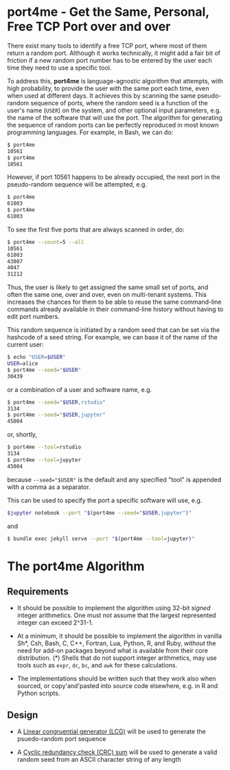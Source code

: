 # port4me - Get the Same, Personal, Free TCP Port over and over

There exist many tools to identify a free TCP port, where most of them return a random port.  Although it works technically, it might add a fair bit of friction if a new random port number has to be entered by the user each time they need to use a specific tool.

To address this, **port4me** is language-agnostic algorithm that attempts, with high probability, to provide the user with the same port each time, even when used at different days.  It achieves this by scanning the same pseudo-random sequence of ports, where the random seed is a function of the user's name (`USER`) on the system, and other optional input parameters, e.g. the name of the software that will use the port.  The algorithm for generating the sequence of random ports can be perfectly reproduced in most known programming languages.  For example, in Bash, we can do:

```sh
$ port4me
10561
$ port4me
10561
```

However, if port 10561 happens to be already occupied, the next port in the pseudo-random sequence will be attempted, e.g.

```sh
$ port4me
61003
$ port4me
61003
```

To see the first five ports that are always scanned in order, do:

```sh
$ port4me --count=5 --all
10561
61003
43007
4047
31212
```

Thus, the user is likely to get assigned the same small set of ports, and often the same one, over and over, even on multi-tenant systems.  This increases the chances for them to be able to reuse the same command-line commands already available in their command-line history without having to edit port numbers.

This random sequence is initiated by a random seed that can be set via the hashcode of a seed string.  For example, we can base it of the name of the current user:

```sh
$ echo "USER=$USER"
USER=alice
$ port4me --seed="$USER"
30439
```

or a combination of a user and software name, e.g.

```sh
$ port4me --seed="$USER,rstudio"
3134
$ port4me --seed="$USER,jupyter"
45004
```

or, shortly, 

```sh
$ port4me --tool=rstudio
3134
$ port4me --tool=jupyter
45004
```

because `--seed="$USER"` is the default and any specified "tool" is appended with a comma as a separator.


This can be used to specify the port a specific software will use, e.g.

```sh
$jupyter notebook --port "$(port4me --seed="$USER,jupyter")"
```

and

```sh
$ bundle exec jekyll serve --port "$(port4me --tool=jupyter)"
```


# The port4me Algorithm

## Requirements

* It should be possible to implement the algorithm using 32-bit _signed_ integer arithmetics.  One must not assume that the largest represented integer can exceed 2^31-1.

* At a minimum, it should be possible to implement the algorithm in vanilla Sh\*, Csh, Bash, C, C++, Fortran, Lua, Python, R, and Ruby, _without_ the need for add-on packages beyond what is available from their core distribution. (*) Shells that do not support integer arithmetics, may use tools such as `expr`, `dc`, `bc`, and `awk` for these calculations.

* The implementations should be written such that they work also when sourced, or copy'and'pasted into source code elsewhere, e.g. in R and Python scripts.


## Design

* A [Linear congruential generator (LCG)](https://en.wikipedia.org/wiki/Linear_congruential_generator) will be used to generate the psuedo-random port sequence

* A [Cyclic redundancy check (CRC) sum](https://en.wikipedia.org/wiki/Cyclic_redundancy_check) will be used to generate a valid random seed from an ASCII character string of any length
